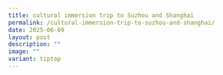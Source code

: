 ```yaml
---
title: cultural immersion trip to Suzhou and Shanghai
permalink: /cultural-immersion-trip-to-suzhou-and-shanghai/
date: 2025-06-09
layout: post
description: ""
image: ""
variant: tiptap
---
```

